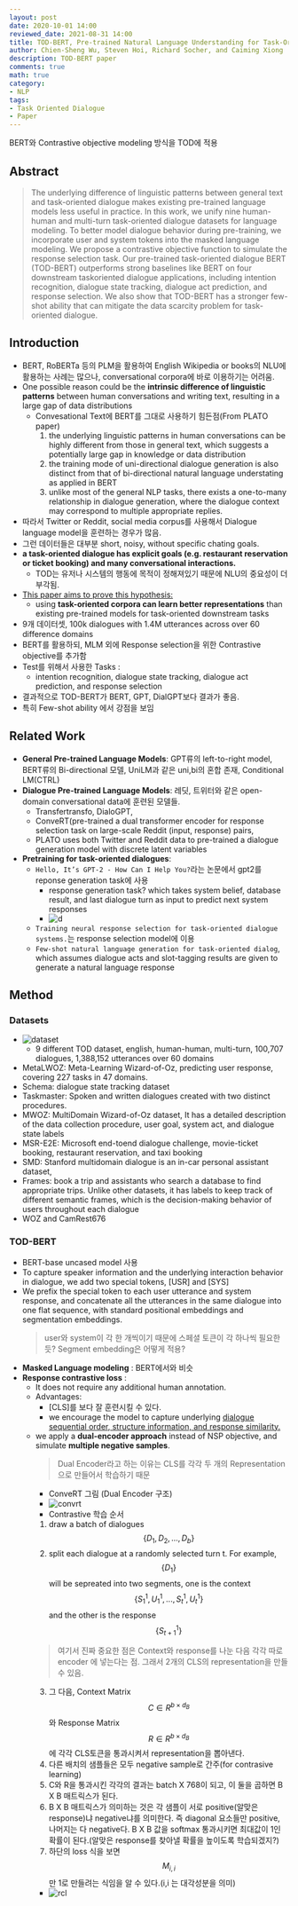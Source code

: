 ```yaml
---
layout: post
date: 2020-10-01 14:00
reviewed_date: 2021-08-31 14:00
title: TOD-BERT, Pre-trained Natural Language Understanding for Task-Oriented Dialogue
author: Chien-Sheng Wu, Steven Hoi, Richard Socher, and Caiming Xiong
description: TOD-BERT paper
comments: true
math: true
category: 
- NLP
tags:
- Task Oriented Dialogue
- Paper
---
```


BERT와 Contrastive objective modeling 방식을 TOD에 적용
 <!--more-->

## Abstract
> The underlying difference of linguistic patterns between general text and task-oriented dialogue makes existing pre-trained language models less useful in practice. In this work, we unify nine human-human and multi-turn task-oriented dialogue datasets for language
modeling. To better model dialogue behavior during pre-training, we incorporate user and system tokens into the masked language
modeling. We propose a contrastive objective function to simulate the response selection task. Our pre-trained task-oriented dialogue BERT (TOD-BERT) outperforms strong baselines like BERT on four downstream taskoriented dialogue applications, including intention recognition, dialogue state tracking, dialogue act prediction, and response selection. We also show that TOD-BERT has a stronger
few-shot ability that can mitigate the data scarcity problem for task-oriented dialogue.


##  Introduction
- BERT, RoBERTa 등의 PLM을 활용하여 English Wikipedia or books의 NLU에 활용하는 사례는 많으나, conversational corpora에 바로 이용하기는 어려움.
- One possible reason could be the **intrinsic difference of linguistic patterns** between human conversations and writing text, resulting in a large gap of data distributions
  - Convesational Text에 BERT를 그대로 사용하기 힘든점(From PLATO paper)
    1. the underlying linguistic patterns in human conversations can be highly different from those in general text, which suggests a potentially large gap in knowledge or data distribution
    2. the training mode of uni-directional dialogue generation is also distinct from that of bi-directional natural language understating as applied in BERT 
    3. unlike most of the general NLP tasks, there exists a one-to-many relationship in dialogue generation, where the dialogue context may correspond to multiple appropriate replies.
- 따라서 Twitter or Reddit, social media corpus를 사용해서 Dialogue language model을 훈련하는 경우가 많음.
- 그런 데이터들은 대부분 short, noisy, without specific chating goals.
- **a task-oriented dialogue has explicit goals (e.g. restaurant reservation or ticket booking) and many conversational interactions.**
  - TOD는 유저나 시스템의 행동에 목적이 정해져있기 때문에 NLU의 중요성이 더 부각됨.
- <u>This paper aims to prove this hypothesis: </u>
  - using **task-oriented corpora can learn better representations** than existing pre-trained models for task-oriented downstream tasks
- 9개 데이터셋, 100k dialogues with 1.4M utterances across over 60 difference domains
- BERT를 활용하되, MLM 외에 Response selection을 위한 <span class='my_highlight'>Contrastive objective</span>를 추가함
- Test를 위해서 사용한 Tasks :
  - intention recognition, dialogue state tracking, dialogue act prediction, and response selection
- 결과적으로 TOD-BERT가 BERT, GPT, DialGPT보다 결과가 좋음.
- 특히 Few-shot ability 에서 강점을 보임


##  Related Work
- **General Pre-trained Language Models**: GPT류의 left-to-right model, BERT류의 Bi-directional 모델, UniLM과 같은 uni,bi의 혼합 존재, Conditional LM(CTRL)
- **Dialogue Pre-trained Language Models**: 레딧, 트위터와 같은 open-domain conversational data에 훈련된 모델들. 
  - Transfertransfo, DialoGPT, 
  - ConveRT(pre-trained a dual transformer encoder for response selection task on large-scale Reddit (input, response) pairs, 
  - PLATO uses both Twitter and Reddit data to pre-trained a dialogue generation model with discrete latent variables
- **Pretraining for task-oriented dialogues**:
  - `Hello, It’s GPT-2 - How Can I Help You?`라는 논문에서 gpt2를 reponse generation task에 사용
    - response generation task? which takes system belief, database result, and last dialogue turn as input to predict next system responses
    - ![d](/assets/img/TOD1.png)
  - `Training neural response selection for task-oriented dialogue systems.`는 response selection model에 이용
  - `Few-shot natural language generation for task-oriented dialog`, which assumes dialogue acts and slot-tagging results are given to generate a natural language response

## Method
### Datasets
- <span class='centered_small'>![dataset](/assets/img/TOD2.png)</span>
  - 9 different TOD dataset, english, human-human, multi-turn, 100,707 dialogues, 1,388,152 utterances over 60 domains
- MetaLWOZ: Meta-Learning Wizard-of-Oz, predicting user response, covering 227 tasks in 47 domains.
- Schema: dialogue state tracking dataset
- Taskmaster: Spoken and written dialogues created with two distinct procedures.
- MWOZ: MultiDomain Wizard-of-Oz dataset, It has a detailed description of the data collection procedure, user goal, system act, and dialogue state labels
- MSR-E2E: Microsoft end-toend dialogue challenge, movie-ticket booking, restaurant reservation, and taxi booking
- SMD: Stanford multidomain dialogue is an in-car personal assistant dataset,
- Frames: book a trip and assistants who search a database to find appropriate trips. Unlike other datasets, it has labels to keep track of different semantic frames, which is the decision-making behavior of users throughout each dialogue
- WOZ and CamRest676 

### TOD-BERT
- BERT-base uncased model 사용
- To capture speaker information and the underlying interaction behavior in dialogue, we add two special tokens, <span class='my_highlight'>[USR] and [SYS]</span> 
- We prefix the special token to each user utterance and system response, and concatenate all the utterances in the same dialogue into one flat sequence, with standard positional embeddings and segmentation embeddings.
  > user와 system이 각 한 개씩이기 때문에 스페셜 토큰이 각 하나씩 필요한듯? Segment embedding은 어떻게 적용?
- **Masked Language modeling** : BERT에서와 비슷
- **Response contrastive loss** : 
  - It does not require any additional human annotation.
  - Advantages:
    - [CLS]를 보다 잘 훈련시킬 수 있다.
    - we encourage the model to capture underlying <u>dialogue sequential order, structure information, and response similarity.</u>
  - we apply a **dual-encoder approach** instead of NSP objective, and simulate **multiple negative samples**.
    > Dual Encoder라고 하는 이유는 CLS를 각각 두 개의 Representation으로 만들어서 학습하기 때문
    - ConveRT 그림 (Dual Encoder 구조)
    - <span class='centered_small'>![convrt](/assets/img/TOD4.png)</span>
    - Contrastive 학습 순서
    1. draw a batch of dialogues $$\{D_1, D_2, ..., D_b\}$$
    2. split each dialogue at a randomly selected turn t. For example, <span class='my_highlight'>$$\{D_1\}$$ will be sepreated into two segments</span>, one is the context $$\{S^1_1, U^1_1, ..., S^1_t, U^1_t\}$$ and the other is the response $$\{S^1_{t+1}\}$$
    > 여기서 진짜 중요한 점은 Context와 response를 나눈 다음 각각 따로 encoder 에 넣는다는 점. 그래서 2개의 CLS의 representation을 만들 수 있음.
    3. 그 다음, Context Matrix $$C \in R^{b × d_B}$$와 Response Matrix $$R \in R^{b × d_B}$$에 각각 CLS토큰을 통과시켜서 representation을 뽑아낸다.
    4. 다른 배치의 샘플들은 모두 negative sample로 간주(for contrasive learning)
    5. C와 R을 통과시킨 각각의 결과는 batch X 768이 되고, 이 둘을 곱하면 B X B 매트릭스가 된다.
    6. B X B 매트릭스가 의미하는 것은 각 샘플이 서로 positive(알맞은 response)냐 negative냐를 의미한다. 즉 diagonal 요소들만 positive, 나머지는 다 negative다. B X B 값을 softmax 통과시키면 최대값이 1인 확률이 된다.(알맞은 response를 찾아낼 확률을 높이도록 학습되겠지?)
    7. 하단의 loss 식을 보면 $$M_{i,i}$$ 만 1로 만들려는 식임을 알 수 있다.(i,i 는 대각성분을 의미)
      - ![rcl](/assets/img/TOD3.png)
